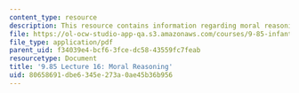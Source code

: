 ```yaml
---
content_type: resource
description: This resource contains information regarding moral reasoning.
file: https://ol-ocw-studio-app-qa.s3.amazonaws.com/courses/9-85-infant-and-early-childhood-cognition-fall-2012/80658691dbe6345e273a0ae45b36b956_MIT9_85F12_lec16.pdf
file_type: application/pdf
parent_uid: f34039e4-bcf6-3fce-dc58-43559fc7feab
resourcetype: Document
title: '9.85 Lecture 16: Moral Reasoning'
uid: 80658691-dbe6-345e-273a-0ae45b36b956
---
```

